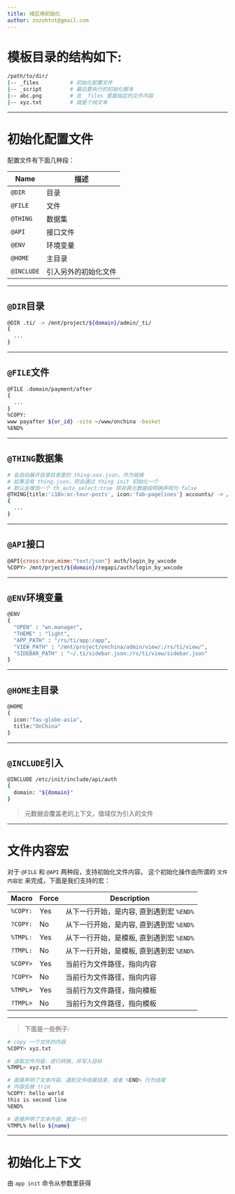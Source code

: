 ```yaml
---
title: 域应用初始化
author: zozohtnt@gmail.com
---
```


# 模板目录的结构如下:

```bash
/path/to/dir/
|-- _files          # 初始化配置文件
|-- _script         # 最后要执行的初始化脚本
|-- abc.png         # 在 _files 里面指定的文件内容
|-- xyz.txt         # 就是个纯文本
```

--------------------------------------
# 初始化配置文件

配置文件有下面几种段：

 Name      | 描述
-----------|---------------
`@DIR`     | 目录
`@FILE`    | 文件
`@THING`   | 数据集
`@API`     | 接口文件
`@ENV`     | 环境变量
`@HOME`    | 主目录
`@INCLUDE` | 引入另外的初始化文件


--------------------------------------
## `@DIR`目录

```bash
@DIR .ti/ -> /mnt/project/${domain}/admin/_ti/
{
  ...
}
```

--------------------------------------
## `@FILE`文件

```bash
@FILE .domain/payment/after
{
  ...
}
%COPY:
www payafter ${or_id} -site ~/www/onchina -basket 
%END%
```

--------------------------------------
## `@THING`数据集

```bash
# 会自动展开目录目录里的 thing-xxx.json，作为链接
# 如果没有 thing.json，则会通过 thing init 初始化一个
# 默认会增加一个 th_auto_select:true 除非再元数据段明确声明为 false
@THING{title:'i18n:oc-tour-posts', icon:'fab-pagelines'} accounts/ -> /mnt/project/${domain}/thing/account/
{
  ...
}
```

--------------------------------------
## `@API`接口

```bash
@API{cross:true,mime:"text/json"} auth/login_by_wxcode
%COPY> /mnt/prject/${domain}/regapi/auth/login_by_wxcode
```

--------------------------------------
## `@ENV`环境变量

```bash
@ENV
{
  "OPEN" : "wn.manager",
  "THEME" : "light",
  "APP_PATH" : "/rs/ti/app:/app",
  "VIEW_PATH" : "/mnt/project/onchina/admin/view/:/rs/ti/view/",
  "SIDEBAR_PATH" : "~/.ti/sidebar.json:/rs/ti/view/sidebar.json"
}
```

--------------------------------------
## `@HOME`主目录

```bash
@HOME
{
  icon:"fas-globe-asia", 
  title:"OnChina"
}
```

--------------------------------------
## `@INCLUDE`引入

```bash
@INCLUDE /etc/init/include/api/auth
{
  domain: "${domain}"
}
```

> 元数据会覆盖老的上下文，值域仅为引入的文件

--------------------------------------
# 文件内容宏

对于 `@FILE` 和 `@API` 两种段，支持初始化文件内容。
这个初始化操作由所谓的 `文件内容宏` 来完成，下面是我们支持的宏：

Macro    | Force | Description
---------|-------|-------
`%COPY:` | Yes   | 从下一行开始，是内容, 直到遇到宏 `%END%`
`?COPY:` | No    | 从下一行开始，是内容, 直到遇到宏 `%END%`
`%TMPL:` | Yes   | 从下一行开始，是模板, 直到遇到宏 `%END%`
`?TMPL:` | No    | 从下一行开始，是模板, 直到遇到宏 `%END%`
`%COPY>` | Yes   | 当前行为文件路径，指向内容
`?COPY>` | No    | 当前行为文件路径，指向内容
`%TMPL>` | Yes   | 当前行为文件路径，指向模板
`?TMPL>` | No    | 当前行为文件路径，指向模板

---------------
>下面是一些例子:

```bash
# copy 一个文件的内容
%COPY> xyz.txt

# 读取文件内容，进行转换，并写入目标
%TMPL> xyz.txt

# 直接声明了文本内容，遇到文件结尾结束，或者 %END% 行为结尾
# 内容会被 trim
%COPY: hello world
this is second line
%END%

# 直接声明了文本内容，就这一行
%TMPL% hello ${name}
```  

--------------------------------------
# 初始化上下文

由 `app init` 命令从参数里获得